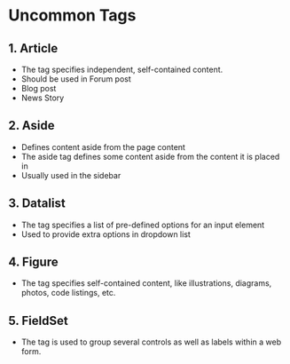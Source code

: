 # Uncommon Tags
## 1. Article
- The tag specifies independent, self-contained content.
- Should be used in Forum post
- Blog post
- News Story
## 2. Aside
- Defines content aside from the page content
- The aside tag defines some content aside from the content it is placed in
- Usually used in the sidebar
## 3. Datalist
- The tag specifies a list of pre-defined options for an input element
- Used to provide extra options in dropdown list
## 4. Figure
- The tag specifies self-contained content, like illustrations, diagrams, photos, code listings, etc.
## 5. FieldSet
- The tag is used to group several controls as well as labels within a web form.
